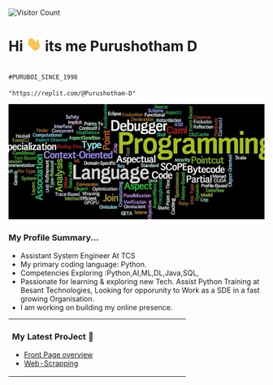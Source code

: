 ![Visitor Count](https://profile-counter.glitch.me/{Puruboi}/count.svg)

# Hi <img src="https://raw.githubusercontent.com/ABSphreak/ABSphreak/master/gifs/Hi.gif" width="30px"> its me Purushotham D

                                                            #PURUBOI_SINCE_1998
                                                   "https://replit.com/@Purushotham-D"

![alt text](https://github.com/Puruboi/Puruboi/blob/main/cover-image.png)

### My Profile Summary...

* Assistant System Engineer At TCS
* My primary coding language: Python.
* Competencies Exploring :Python,AI,ML,DL,Java,SQL, 
* Passionate for learning & exploring new Tech. Assist Python Training at Besant Technologies, Looking for opporunity to Work as a SDE in a fast growing Organisation. 
* I am working on building my online presence.

<!--* I am currently learning JavaScript and DeepLearing-->
<!--* I’m currently working on my portfolio. -->
<!-- * Ask me about anything, I'll be happy to help, if Possible.....-->

<table><tr><td valign="top" width="50%">

### My Latest ProJect 🌱
<!-- Latest ProJect-LIST:START -->
- [Front Page overview](https://github.com/Puruboi/Puruboi)
- [Web-Scrapping](https://github.com/Puruboi/Web-Scrapping-Project)  


  
<!--Latest ProJect-LIST:END -

[twitter]: @Puruboi_1998
[linkedin]: @Purushotham D
[instagram]: @puruboi_
<h3 align="center">Show some &nbsp;❤️&nbsp; by starring and sharing some of the repositories!</h3>
